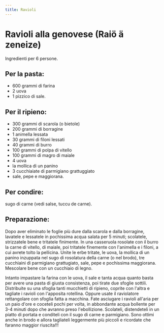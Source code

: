 ```yaml
---
title: Ravioli
---
```

# Ravioli alla genovese (Raiö ä zeneize)

Ingredienti per 6 persone.

## Per la pasta:

- 600 grammi di farina
- 2 uova
- 1 pizzico di sale.

## Per il ripieno:

- 300 grammi di scarola (o bietole)
- 200 grammi di borragine
- 1 animella lessata
- 30 grammi di filoni lessati
- 40 grammi di burro
- 100 grammi di polpa di vitello
- 100 grammi di magro di maiale
- 4 uova
- la mollica di un panino
- 3 cucchiaiate di parmigiano grattuggiato
- sale, pepe e maggiorana.

## Per condire:

sugo di carne (vedi salse, tuccu de carne).

## Preparazione:

Dopo aver eliminato le foglie più dure dalla scarola e dalla borragine, lavatele e lessatele in pochissima acqua salata per 5 minuti; scolatele, strizzatele bene e tritatele finimente. 
In una casseruola rosolate con il burro la carne di vitello, di maiale, poi tritatele finemente con l'animella e i filoni, a cui avrete tolto la pellicina. 
Unite le erbe tritate, le uova, la mollica di un panino inzuppata nel sugo di rosolatura della carne (o nel brodo), tre cucchiaini di parmigiano grattugiato, sale, pepe e pochissima maggiorana. 
Mescolare bene con un cucchiaio di legno.

Intanto impastare la farina con le uova, il sale e tanta acqua quanto basta per avere una
pasta di giusta consistenza, poi tirate due sfoglie sottili.
Distribuite su una sfoglia tanti mucchietti di ripieno, coprite con l'altra e tagliate i ravioli con
l'apposita rotellina. Oppure usate il raviolatore rettangolare con sfoglia fatta a macchina. 
Fate asciugare i ravioli all'aria per un paio d'ore e coceteli pochi per volta, in abbondante acqua bollente per 3-4 minuti dopo che avranno preso l'ebollizione.
Scolateli, distendeteli in un piatto di portata e conditeli con il sugo di carne e parmigiano.
Sono ottimi anche in brodo e allora tagliateli leggermente più piccoli e ricordate che faranno maggior riuscita!!!

